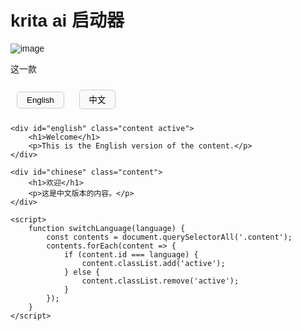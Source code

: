 # krita ai 启动器

![image](https://github.com/user-attachments/assets/7ff74400-61e7-4fb8-9ef3-ff231f8c97e9)

这一款


<!-- 多语言切换示例 -->

<!DOCTYPE html>
<html lang="en">
<head>
    <meta charset="UTF-8">
    <meta name="viewport" content="width=device-width, initial-scale=1.0">
    <title>Multi-language Markdown</title>
    <style>
        body {
            font-family: Arial, sans-serif;
        }
        .language-button {
            margin: 10px;
            padding: 5px 15px;
            cursor: pointer;
            border: 1px solid #ccc;
            border-radius: 5px;
            background-color: #f9f9f9;
        }
        .language-button:hover {
            background-color: #eaeaea;
        }
        .content {
            display: none;
        }
        .content.active {
            display: block;
        }
    </style>
</head>
<body>
    <div>
        <button class="language-button" onclick="switchLanguage('english')">English</button>
        <button class="language-button" onclick="switchLanguage('chinese')">中文</button>
    </div>
    
    <div id="english" class="content active">
        <h1>Welcome</h1>
        <p>This is the English version of the content.</p>
    </div>
    
    <div id="chinese" class="content">
        <h1>欢迎</h1>
        <p>这是中文版本的内容。</p>
    </div>

    <script>
        function switchLanguage(language) {
            const contents = document.querySelectorAll('.content');
            contents.forEach(content => {
                if (content.id === language) {
                    content.classList.add('active');
                } else {
                    content.classList.remove('active');
                }
            });
        }
    </script>
</body>
</html>
